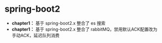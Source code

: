 # spring-boot2
- **chapter1：** 基于 spring-boot2.x 整合了 es 搜索
- **chapter1：** 基于 spring-boot2.x 整合了 rabbitMQ，禁用默认ACK配置改为手动ACK，延迟队列消费
